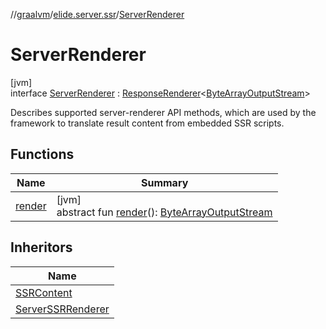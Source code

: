 //[graalvm](../../../index.md)/[elide.server.ssr](../index.md)/[ServerRenderer](index.md)

# ServerRenderer

[jvm]\
interface [ServerRenderer](index.md) : [ResponseRenderer](../../../../graalvm/elide.server/-response-renderer/index.md)&lt;[ByteArrayOutputStream](https://docs.oracle.com/javase/8/docs/api/java/io/ByteArrayOutputStream.html)&gt; 

Describes supported server-renderer API methods, which are used by the framework to translate result content from embedded SSR scripts.

## Functions

| Name | Summary |
|---|---|
| [render](index.md#-2105732579%2FFunctions%2F-2017485291) | [jvm]<br>abstract fun [render](index.md#-2105732579%2FFunctions%2F-2017485291)(): [ByteArrayOutputStream](https://docs.oracle.com/javase/8/docs/api/java/io/ByteArrayOutputStream.html) |

## Inheritors

| Name |
|---|
| [SSRContent](../../elide.server/-s-s-r-content/index.md) |
| [ServerSSRRenderer](../-server-s-s-r-renderer/index.md) |
